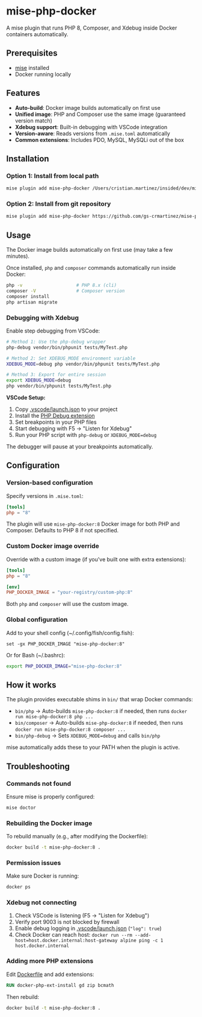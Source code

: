 # mise-php-docker

A mise plugin that runs PHP 8, Composer, and Xdebug inside Docker containers automatically.

## Prerequisites

- [mise](https://mise.jdx.dev/) installed
- Docker running locally

## Features

- **Auto-build**: Docker image builds automatically on first use
- **Unified image**: PHP and Composer use the same image (guaranteed version match)
- **Xdebug support**: Built-in debugging with VSCode integration
- **Version-aware**: Reads versions from `.mise.toml` automatically
- **Common extensions**: Includes PDO, MySQL, MySQLi out of the box

## Installation

### Option 1: Install from local path

```bash
mise plugin add mise-php-docker /Users/cristian.martinez/insided/dev/mise-insided-plugin
```

### Option 2: Install from git repository

```bash
mise plugin add mise-php-docker https://github.com/gs-crmartinez/mise-php-docker.git
```

## Usage

The Docker image builds automatically on first use (may take a few minutes).

Once installed, `php` and `composer` commands automatically run inside Docker:

```bash
php -v                    # PHP 8.x (cli)
composer -V               # Composer version
composer install
php artisan migrate
```

### Debugging with Xdebug

Enable step debugging from VSCode:

```bash
# Method 1: Use the php-debug wrapper
php-debug vendor/bin/phpunit tests/MyTest.php

# Method 2: Set XDEBUG_MODE environment variable
XDEBUG_MODE=debug php vendor/bin/phpunit tests/MyTest.php

# Method 3: Export for entire session
export XDEBUG_MODE=debug
php vendor/bin/phpunit tests/MyTest.php
```

**VSCode Setup:**

1. Copy [.vscode/launch.json](.vscode/launch.json) to your project
2. Install the [PHP Debug extension](https://marketplace.visualstudio.com/items?itemName=xdebug.php-debug)
3. Set breakpoints in your PHP files
4. Start debugging with F5 → "Listen for Xdebug"
5. Run your PHP script with `php-debug` or `XDEBUG_MODE=debug`

The debugger will pause at your breakpoints automatically.

## Configuration

### Version-based configuration

Specify versions in `.mise.toml`:

```toml
[tools]
php = "8"
```

The plugin will use `mise-php-docker:8` Docker image for both PHP and Composer. Defaults to PHP 8 if not specified.

### Custom Docker image override

Override with a custom image (if you've built one with extra extensions):

```toml
[tools]
php = "8"

[env]
PHP_DOCKER_IMAGE = "your-registry/custom-php:8"
```

Both `php` and `composer` will use the custom image.

### Global configuration

Add to your shell config (~/.config/fish/config.fish):

```fish
set -gx PHP_DOCKER_IMAGE "mise-php-docker:8"
```

Or for Bash (~/.bashrc):

```bash
export PHP_DOCKER_IMAGE="mise-php-docker:8"
```

## How it works

The plugin provides executable shims in `bin/` that wrap Docker commands:

- `bin/php` → Auto-builds `mise-php-docker:8` if needed, then runs `docker run mise-php-docker:8 php ...`
- `bin/composer` → Auto-builds `mise-php-docker:8` if needed, then runs `docker run mise-php-docker:8 composer ...`
- `bin/php-debug` → Sets `XDEBUG_MODE=debug` and calls `bin/php`

mise automatically adds these to your PATH when the plugin is active.

## Troubleshooting

### Commands not found

Ensure mise is properly configured:

```bash
mise doctor
```

### Rebuilding the Docker image

To rebuild manually (e.g., after modifying the Dockerfile):

```bash
docker build -t mise-php-docker:8 .
```

### Permission issues

Make sure Docker is running:

```bash
docker ps
```

### Xdebug not connecting

1. Check VSCode is listening (F5 → "Listen for Xdebug")
2. Verify port 9003 is not blocked by firewall
3. Enable debug logging in [.vscode/launch.json](.vscode/launch.json) (`"log": true`)
4. Check Docker can reach host: `docker run --rm --add-host=host.docker.internal:host-gateway alpine ping -c 1 host.docker.internal`

### Adding more PHP extensions

Edit [Dockerfile](Dockerfile) and add extensions:

```dockerfile
RUN docker-php-ext-install gd zip bcmath
```

Then rebuild:

```bash
docker build -t mise-php-docker:8 .
```
